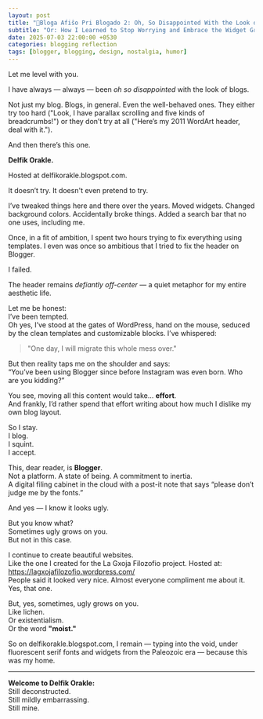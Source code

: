```yaml
---
layout: post
title: "🧵Bloga Afiŝo Pri Blogado 2: Oh, So Disappointed With the Look of Blogs"
subtitle: "Or: How I Learned to Stop Worrying and Embrace the Widget Graveyard"
date: 2025-07-03 22:00:00 +0530
categories: blogging reflection
tags: [blogger, blogging, design, nostalgia, humor]
---
```


Let me level with you.

I have always — always — been *oh so disappointed* with the look of blogs.

Not just my blog. Blogs, in general. Even the well-behaved ones. They either try too hard ("Look, I have parallax scrolling and five kinds of breadcrumbs!") or they don’t try at all ("Here’s my 2011 WordArt header, deal with it.").

And then there’s this one.

**Delfik Orakle.**

Hosted at delfikorakle.blogspot.com.

It doesn’t try. It doesn't even pretend to try.

I’ve tweaked things here and there over the years. Moved widgets. Changed background colors. Accidentally broke things. Added a search bar that no one uses, including me.

Once, in a fit of ambition, I spent two hours trying to fix everything using templates. I even was once so ambitious that I tried to fix the header on Blogger.

I failed.

The header remains *defiantly off-center* — a quiet metaphor for my entire aesthetic life.

Let me be honest:  
I’ve been tempted.  
Oh yes, I’ve stood at the gates of WordPress, hand on the mouse, seduced by the clean templates and customizable blocks. I’ve whispered:

> "One day, I will migrate this whole mess over."

But then reality taps me on the shoulder and says:  
“You’ve been using Blogger since before Instagram was even born. Who are you kidding?”

You see, moving all this content would take… **effort**.  
And frankly, I’d rather spend that effort writing about how much I dislike my own blog layout.

So I stay.  
I blog.  
I squint.  
I accept.

This, dear reader, is **Blogger**.  
Not a platform. A state of being. A commitment to inertia.  
A digital filing cabinet in the cloud with a post-it note that says “please don’t judge me by the fonts.”

And yes — I know it looks ugly.

But you know what?  
Sometimes ugly grows on you.  
But not in this case.

I continue to create beautiful websites.  
Like the one I created for the La Gxoja Filozofio project.
Hosted at: https://lagxojafilozofio.wordpress.com/  
People said it looked very nice. Almost everyone compliment me about it. Yes, that one.

But, yes, sometimes, ugly grows on you.  
Like lichen.  
Or existentialism.  
Or the word **"moist."**

So on delfikorakle.blogspot.com, I remain — typing into the void, under fluorescent serif fonts and widgets from the Paleozoic era — because this was my home.

---

**Welcome to Delfik Orakle:**  
Still deconstructed.  
Still mildly embarrassing.  
Still mine.
